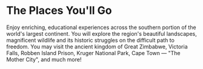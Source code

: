 # The Places <span class="border-bottom">You'll Go</span>

Enjoy enriching, educational experiences across the southern portion of the world's largest continent. You will explore the region's beautiful landscapes, magnificent wildlife and its historic struggles on the difficult path to freedom. You may visit the ancient kingdom of Great Zimbabwe, Victoria Falls, Robben Island Prison, Kruger National Park, Cape Town &mdash; "The Mother City", and much more! 